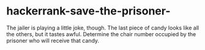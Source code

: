 # hackerrank-save-the-prisoner-
The jailer is playing a little joke, though. The last piece of candy looks like all the others, but it tastes awful. Determine the chair number occupied by the prisoner who will receive that candy.
